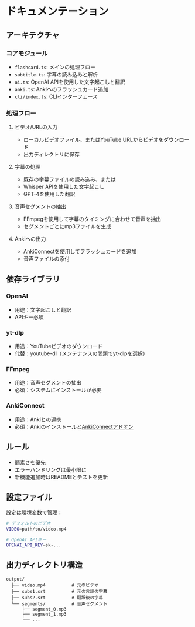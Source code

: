 # ドキュメンテーション

## アーキテクチャ

### コアモジュール

- `flashcard.ts`: メインの処理フロー
- `subtitle.ts`: 字幕の読み込みと解析
- `ai.ts`: OpenAI APIを使用した文字起こしと翻訳
- `anki.ts`: Ankiへのフラッシュカード追加
- `cli/index.ts`: CLIインターフェース

### 処理フロー

1. ビデオ/URLの入力
   - ローカルビデオファイル、またはYouTube URLからビデオをダウンロード
   - 出力ディレクトリに保存

2. 字幕の処理
   - 既存の字幕ファイルの読み込み、または
   - Whisper APIを使用した文字起こし
   - GPT-4を使用した翻訳

3. 音声セグメントの抽出
   - FFmpegを使用して字幕のタイミングに合わせて音声を抽出
   - セグメントごとにmp3ファイルを生成

4. Ankiへの出力
   - AnkiConnectを使用してフラッシュカードを追加
   - 音声ファイルの添付

## 依存ライブラリ

### OpenAI
- 用途：文字起こしと翻訳
- APIキー必須

### yt-dlp
- 用途：YouTubeビデオのダウンロード
- 代替：youtube-dl（メンテナンスの問題でyt-dlpを選択）

### FFmpeg
- 用途：音声セグメントの抽出
- 必須：システムにインストールが必要

### AnkiConnect
- 用途：Ankiとの連携
- 必須：Ankiのインストールと[AnkiConnectアドオン](https://ankiweb.net/shared/info/2055492159)

## ルール

- 簡素さを優先
- エラーハンドリングは最小限に
- 新機能追加時はREADMEとテストを更新

## 設定ファイル

設定は環境変数で管理：

```bash
# デフォルトのビデオ
VIDEO=path/to/video.mp4

# OpenAI APIキー
OPENAI_API_KEY=sk-...
```

## 出力ディレクトリ構造

```
output/
  ├── video.mp4          # 元のビデオ
  ├── subs1.srt          # 元の言語の字幕
  ├── subs2.srt          # 翻訳後の字幕
  └── segments/          # 音声セグメント
      ├── segment_0.mp3
      ├── segment_1.mp3
      └── ...
